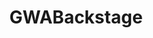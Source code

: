 ---
title: GWABackstage
crosslinks:
- gonewildaudio
- GonewildAudible
- GWAScriptGuild
- '2013'
- AskReddit
- SamuelEnderby
- pillowtalkaudio
- GWABSingingCollabs
- funny
- BehindTheAudiophile
- GetMotivated
- ladybonerthrow86
- Pennyforyourtautbod
- modnews
- morbidquestions
- thesidewaysshow
- Stacked
- HighQualityGifs
- QswithGWAfriends
- LadyBoners
---